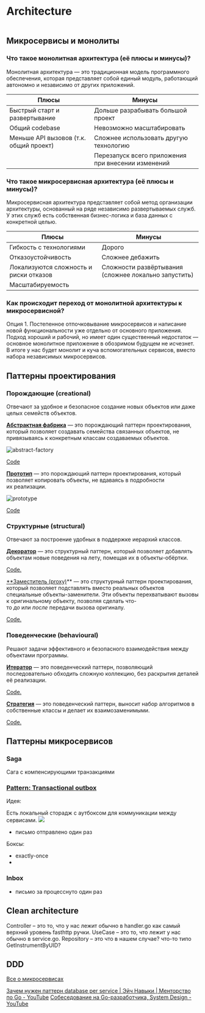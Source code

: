 # Architecture

```table-of-contents
```
## Микросервисы и монолиты

### Что такое монолитная архитектура (её плюсы и минусы)?

Монолитная архитектура — это традиционная модель программного обеспечения, которая представляет собой единый модуль, работающий автономно и независимо от других приложений.

| Плюсы                                  | Минусы                                             |
| -------------------------------------- | -------------------------------------------------- |
| Быстрый старт и развертывание          | Дольше разрабывать большой проект                  |
| Общий codebase                         | Невозможно масштабировать                          |
| Меньше API вызовов (т.к. общий проект) | Сложнее использовать другую технологию             |
|                                        | Перезапуск всего приложения при внесении изменений |

### Что такое микросервисная архитектура (её плюсы и минусы)?

Микросервисная архитектура представляет собой метод организации архитектуры, основанный на ряде независимо развертываемых служб. У этих служб есть собственная бизнес-логика и база данных с конкретной целью.

| Плюсы                                  | Минусы                                               |
| -------------------------------------- | ---------------------------------------------------- |
| Гибкость с технологиями                | Дорого                                               |
| Отказоустойчивость                     | Сложнее дебажить                                     |
| Локализуются сложность и риски отказов | Сложности развёртывания (сложнее локально запустить) |
| Масштабируемость                       |                                                      |

### Как происходит переход от монолитной архитектуры к микросервисной?

Опция 1. Постепенное отпочковывание микросервисов и написание новой функциональности уже отдельно от основного приложения. Подход хороший и рабочий, но имеет один существенный недостаток — основное монолитное приложение в обозримом будущем не исчезнет. В итоге у нас будет монолит и куча вспомогательных сервисов, вместо набора независимых микросервисов.

## Паттерны проектирования

### Порождающие (creational)

Отвечают за удобное и безопасное создание новых объектов или даже целых семейств объектов.

**[Абстрактная фабрика](https://refactoring.guru/ru/design-patterns/abstract-factory)** — это порождающий паттерн проектирования, который позволяет создавать семейства связанных объектов, не привязываясь к конкретным классам создаваемых объектов.

![abstract-factory](abstract-fabric.png)

[Code](https://refactoring.guru/ru/design-patterns/abstract-factory/python/example)

**[Прототип](https://refactoring.guru/ru/design-patterns/prototype)** — это порождающий паттерн проектирования, который позволяет копировать объекты, не вдаваясь в подробности их реализации.

![prototype](prototype.png)

[Code](https://refactoring.guru/ru/design-patterns/prototype)

### Структурные (structural)

Отвечают за построение удобных в поддержке иерархий классов.

**[Декоратор](https://refactoring.guru/ru/design-patterns/prototype)** — это структурный паттерн, который позволяет добавлять объектам новые поведения на лету, помещая их в объекты-обёртки.

[Code.](https://refactoring.guru/ru/design-patterns/decorator)

[**Заместитель (proxy)](https://refactoring.guru/ru/design-patterns/proxy)** — это структурный паттерн проектирования, который позволяет подставлять вместо реальных объектов специальные объекты-заменители. Эти объекты перехватывают вызовы к оригинальному объекту, позволяя сделать что-то *до* или *после* передачи вызова оригиналу.

[Code.](https://refactoring.guru/ru/design-patterns/proxy/python/example)

### Поведенческие (behavioural)

Решают задачи эффективного и безопасного взаимодействия между объектами программы.

**[Итератор](https://refactoring.guru/ru/design-patterns/iterator)** — это поведенческий паттерн, позволяющий последовательно обходить сложную коллекцию, без раскрытия деталей её реализации.

[Code.](https://refactoring.guru/ru/design-patterns/iterator/python/example)

**[Стратегия](https://refactoring.guru/ru/design-patterns/strategy)** — это поведенческий паттерн, выносит набор алгоритмов в собственные классы и делает их взаимозаменимыми.

[Code.](https://refactoring.guru/ru/design-patterns/strategy/python/example)

## Паттерны микросервисов

### Saga

Сага с компенсирующими транзакциями

### [Pattern: Transactional outbox](https://microservices.io/patterns/data/transactional-outbox.html)

Идея:

Есть локальный сторадж с аутбоксом для коммуникации между сервисами.
![](Architecture.png)

- письмо отправлено один раз

Боксы:

- exactly-once
- 

### Inbox

- письмо за процесснуто один раз

## Clean architecture

Controller – это то, что у нас лежит обычно в handler.go как самый верхний уровень fasthttp ручки.
UseCase – это то, что лежит у нас обычно в service.go.
Repository – это что в нашем случае? что-то типо GetInstrumentByUID?


## DDD

[Все о микросервисах](https://microservices.io/)

[Зачем нужен паттерн database per service | Эйч Навыки | Менторство по Go - YouTube](https://www.youtube.com/watch?v=XefGw2hO3kI)
[Собеседование на Go-разработчика, System Design - YouTube](https://www.youtube.com/watch?v=cTHGqKgKBUA)